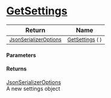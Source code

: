# [GetSettings](./NetCoreSerializationHelper--GetSettings.md)



| Return | Name | 
| --- | --- | 
| <sub>[JsonSerializerOptions](https://docs.microsoft.com/en-us/dotnet/api/System.Text.Json.JsonSerializerOptions)</sub> | <sub>[GetSettings](./NetCoreSerializationHelper--GetSettings.md) (  )</sub> | 


#### Parameters

#### Returns
[JsonSerializerOptions](https://docs.microsoft.com/en-us/dotnet/api/System.Text.Json.JsonSerializerOptions)<br>
A new settings object